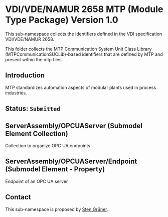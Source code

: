 # VDI/VDE/NAMUR 2658 MTP (Module Type Package) Version 1.0
This sub-namespace collects the identifiers defined in the VDI specification VDI/VDE/NAMUR 2658.

This folder collects the MTP Communication System Unit Class Library (MTPCommunicationSUCLib)-based identifiers 
that are defined by MTP and present within the mtp files.

## Introduction

MTP standardizes automation aspects of modular plants used in process industries.

## Status: `Submitted`


## ServerAssembly/OPCUAServer (Submodel Element Collection)

Collection to organize OPC UA endpoints

## ServerAssembly/OPCUAServer/Endpoint (Submodel Element - Property)
 
Endpoint of an OPC UA server


## Contact

This sub-namespace is proposed by [Sten Grüner](https://github.com/StenGruener).